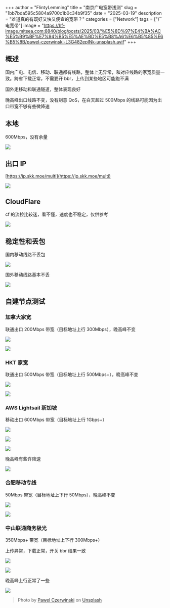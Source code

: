 +++
author = "FlintyLemming"
title = "南京广电宽带浅测"
slug = "1bb7bda595c5804a9700c1b0c34b9f35"
date = "2025-03-19"
description = "难道真的有既好又快又便宜的宽带？"
categories = ["Network"]
tags = ["广电宽带"]
image = "https://hf-image.mitsea.com:8840/blog/posts/2025/03/%E5%8D%97%E4%BA%AC%E5%B9%BF%E7%94%B5%E5%AE%BD%E5%B8%A6%E6%B5%85%E6%B5%8B/pawel-czerwinski-L3G482epINk-unsplash.avif"
+++

## 概述

国内广电、电信、移动、联通都有线路，整体上无异常，和对应线路的家宽质量一致。跨省下载正常，不需要开 bbr，上传到某些地区可能跑不满

国外走移动和联通隧道，整体表现良好

晚高峰出口线路不变，没有刻意 QoS，在白天超过 500Mbps 的线路可能因为出口带宽不够有些微降速

## 本地

600Mbps，没有余量

![](https://hf-image.mitsea.com:8840/blog/posts/2025/03/%E5%8D%97%E4%BA%AC%E5%B9%BF%E7%94%B5%E5%AE%BD%E5%B8%A6%E6%B5%85%E6%B5%8B/image.avif)

## 出口 IP

[https://ip.skk.moe/multi](https://ip.skk.moe/multi)

![](https://hf-image.mitsea.com:8840/blog/posts/2025/03/%E5%8D%97%E4%BA%AC%E5%B9%BF%E7%94%B5%E5%AE%BD%E5%B8%A6%E6%B5%85%E6%B5%8B/image%201.avif)

## CloudFlare

cf 的流控比较迷，看不懂，速度也不稳定，仅供参考

![](https://hf-image.mitsea.com:8840/blog/posts/2025/03/%E5%8D%97%E4%BA%AC%E5%B9%BF%E7%94%B5%E5%AE%BD%E5%B8%A6%E6%B5%85%E6%B5%8B/image%202.avif)

## 稳定性和丢包

国内移动线路不丢包

![](https://hf-image.mitsea.com:8840/blog/posts/2025/03/%E5%8D%97%E4%BA%AC%E5%B9%BF%E7%94%B5%E5%AE%BD%E5%B8%A6%E6%B5%85%E6%B5%8B/image%203.avif)

国外移动线路基本不丢

![](https://hf-image.mitsea.com:8840/blog/posts/2025/03/%E5%8D%97%E4%BA%AC%E5%B9%BF%E7%94%B5%E5%AE%BD%E5%B8%A6%E6%B5%85%E6%B5%8B/image%204.avif)

## 自建节点测试

### 加拿大家宽

联通出口 200Mbps 带宽（目标地址上行 300Mbps），晚高峰不变

![](https://hf-image.mitsea.com:8840/blog/posts/2025/03/%E5%8D%97%E4%BA%AC%E5%B9%BF%E7%94%B5%E5%AE%BD%E5%B8%A6%E6%B5%85%E6%B5%8B/image%205.avif)

![](https://hf-image.mitsea.com:8840/blog/posts/2025/03/%E5%8D%97%E4%BA%AC%E5%B9%BF%E7%94%B5%E5%AE%BD%E5%B8%A6%E6%B5%85%E6%B5%8B/image%206.avif)

### HKT 家宽

联通出口 500Mbps 带宽（目标地址上行 500Mbps+），晚高峰不变

![](https://hf-image.mitsea.com:8840/blog/posts/2025/03/%E5%8D%97%E4%BA%AC%E5%B9%BF%E7%94%B5%E5%AE%BD%E5%B8%A6%E6%B5%85%E6%B5%8B/image%207.avif)

![](https://hf-image.mitsea.com:8840/blog/posts/2025/03/%E5%8D%97%E4%BA%AC%E5%B9%BF%E7%94%B5%E5%AE%BD%E5%B8%A6%E6%B5%85%E6%B5%8B/image%208.avif)

### AWS Lightsail 新加坡

移动出口 600Mbps 带宽（目标地址上行 1Gbps+）

![](https://hf-image.mitsea.com:8840/blog/posts/2025/03/%E5%8D%97%E4%BA%AC%E5%B9%BF%E7%94%B5%E5%AE%BD%E5%B8%A6%E6%B5%85%E6%B5%8B/image%209.avif)

![](https://hf-image.mitsea.com:8840/blog/posts/2025/03/%E5%8D%97%E4%BA%AC%E5%B9%BF%E7%94%B5%E5%AE%BD%E5%B8%A6%E6%B5%85%E6%B5%8B/image%2010.avif)

![](https://hf-image.mitsea.com:8840/blog/posts/2025/03/%E5%8D%97%E4%BA%AC%E5%B9%BF%E7%94%B5%E5%AE%BD%E5%B8%A6%E6%B5%85%E6%B5%8B/image%2011.avif)

晚高峰有些许降速

![](https://hf-image.mitsea.com:8840/blog/posts/2025/03/%E5%8D%97%E4%BA%AC%E5%B9%BF%E7%94%B5%E5%AE%BD%E5%B8%A6%E6%B5%85%E6%B5%8B/image%2012.avif)

### 合肥移动专线

50Mbps 带宽（目标地址上下行 50Mbps），晚高峰不变

![](https://hf-image.mitsea.com:8840/blog/posts/2025/03/%E5%8D%97%E4%BA%AC%E5%B9%BF%E7%94%B5%E5%AE%BD%E5%B8%A6%E6%B5%85%E6%B5%8B/image%2013.avif)

![](https://hf-image.mitsea.com:8840/blog/posts/2025/03/%E5%8D%97%E4%BA%AC%E5%B9%BF%E7%94%B5%E5%AE%BD%E5%B8%A6%E6%B5%85%E6%B5%8B/image%2014.avif)

### 中山联通商务极光

350Mbps+ 带宽（目标地址上下行 300Mbps+）

上传异常，下载正常，开关 bbr 结果一致

![](https://hf-image.mitsea.com:8840/blog/posts/2025/03/%E5%8D%97%E4%BA%AC%E5%B9%BF%E7%94%B5%E5%AE%BD%E5%B8%A6%E6%B5%85%E6%B5%8B/image%2015.avif)

![](https://hf-image.mitsea.com:8840/blog/posts/2025/03/%E5%8D%97%E4%BA%AC%E5%B9%BF%E7%94%B5%E5%AE%BD%E5%B8%A6%E6%B5%85%E6%B5%8B/image%2016.avif)

晚高峰上行正常了一些

![](https://hf-image.mitsea.com:8840/blog/posts/2025/03/%E5%8D%97%E4%BA%AC%E5%B9%BF%E7%94%B5%E5%AE%BD%E5%B8%A6%E6%B5%85%E6%B5%8B/image%2017.avif)

> Photo by [Pawel Czerwinski](https://unsplash.com/@pawel_czerwinski?utm_content=creditCopyText&utm_medium=referral&utm_source=unsplash) on [Unsplash](https://unsplash.com/photos/a-wall-that-has-a-bunch-of-white-squares-on-it-L3G482epINk?utm_content=creditCopyText&utm_medium=referral&utm_source=unsplash)
      